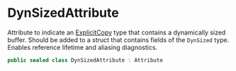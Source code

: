 # DynSizedAttribute

Attribute to indicate an [ExplicitCopy](T.ExplicitCopyAttribute.g.md) type
that contains a dynamically sized buffer.
Should be added to a struct that contains fields of the `DynSized` type.
Enables reference lifetime and aliasing diagnostics.

```csharp
public sealed class DynSizedAttribute : Attribute
```
